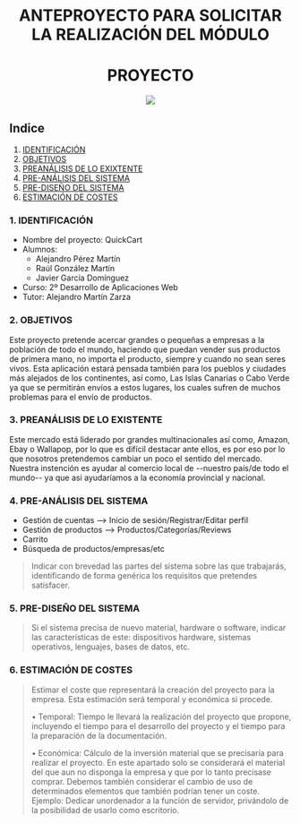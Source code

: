 <div align="center">

# ANTEPROYECTO PARA SOLICITAR LA REALIZACIÓN DEL MÓDULO
# PROYECTO

</div>

<div align="center">
<img src="../img/imagen-descriptiva-si-existe.png" />
</div>


## Indice

1. [IDENTIFICACIÓN](#id1)
2. [OBJETIVOS](#id2)
3. [PREANÁLISIS DE LO EXIXTENTE](#id3)
4. [PRE-ANÁLISIS DEL SISTEMA](#id4)
5. [PRE-DISEÑO DEL SISTEMA](#id5)
6. [ESTIMACIÓN DE COSTES](#id6)



### 1. IDENTIFICACIÓN <a name="id1"></a>


+ Nombre del proyecto: QuickCart
+ Alumnos:
  - Alejandro Pérez Martín
  - Raúl González Martín
  - Javier García Domínguez
+ Curso: 2º Desarrollo de Aplicaciones Web
+ Tutor: Alejandro Martín Zarza

### 2. OBJETIVOS <a name="id2"></a>
Este proyecto pretende acercar grandes o pequeñas a empresas a la población de todo el mundo, haciendo que puedan vender sus productos de primera mano, no importa el producto,
siempre y cuando no sean seres vivos. Esta aplicación estará pensada también para los pueblos y ciudades más alejados de los continentes, así como, Las Islas Canarias o Cabo Verde ya que se permitirán
envíos a estos lugares, los cuales sufren de muchos problemas para el envío de productos.

### 3. PREANÁLISIS DE LO EXISTENTE <a name="id3"></a>
Este mercado está liderado por grandes multinacionales así como, Amazon, Ebay o Wallapop, por lo que es difícil destacar ante ellos, es por eso por lo que nosotros pretendemos cambiar un poco el sentido del mercado. Nuestra instención es ayudar al comercio local de --nuestro país/de todo el mundo-- ya que asi ayudaríamos a la economía provincial y nacional. 

### 4. PRE-ANÁLISIS DEL SISTEMA <a name="id4"></a>
  - Gestión de cuentas --> Inicio de sesión/Registrar/Editar perfil
  - Gestión de productos --> Productos/Categorías/Reviews
  - Carrito
  - Búsqueda de productos/empresas/etc

>Indicar con brevedad las partes del sistema sobre las que trabajarás, identificando de forma genérica los requisitos que pretendes satisfacer. 
### 5. PRE-DISEÑO DEL SISTEMA <a name="id5"></a>

>Si el sistema precisa de nuevo material, hardware o software, indicar las características de este: dispositivos hardware, sistemas operativos, lenguajes, bases de datos, etc.

### 6. ESTIMACIÓN DE COSTES <a name="id6"></a>

>Estimar el coste que representará la creación del proyecto para la empresa. Esta estimación será temporal y económica si procede.
>
>    • Temporal: Tiempo le llevará la realización del proyecto que propone, incluyendo el tiempo para el desarrollo del proyecto y el tiempo para la preparación de la documentación. 
>
>    • Económica: Cálculo de la inversión material que se precisaría para realizar el proyecto. En este apartado solo se considerará el material del que aun no disponga la empresa y que por lo tanto precisase comprar. Debemos también considerar el cambio de uso de determinados elementos que también podrían tener un coste. Ejemplo: Dedicar unordenador a la función de servidor, privándolo de la posibilidad de usarlo como escritorio. 
